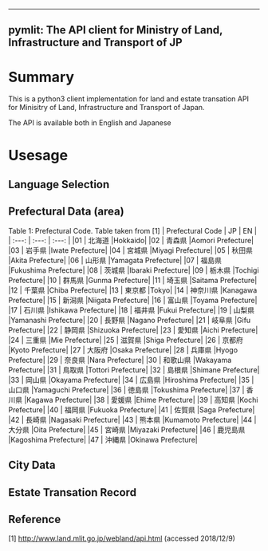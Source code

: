 
-------------------------------------------------------------------------------
pymlit: The API client for Ministry of Land, Infrastructure and Transport of JP
-------------------------------------------------------------------------------

# Summary

This is a python3 client implementation for land and estate transation API 
for Minisitry of Land, Infrastructure and Transport of Japan.

The API is available both in English and Japanese

# Usesage

## Language Selection

## Prefectural Data (area)

Table 1: Prefectural Code. Table taken from [1]
| Prefectural Code | JP | EN |
| :---: | :---: | :---: |
|01	| 北海道	|Hokkaido|
|02	| 青森県	|Aomori Prefecture|
|03	| 岩手県	|Iwate Prefecture|
|04	| 宮城県	|Miyagi Prefecture|
|05	| 秋田県	|Akita Prefecture|
|06	| 山形県	|Yamagata Prefecture|
|07	| 福島県	|Fukushima Prefecture|
|08	| 茨城県	|Ibaraki Prefecture|
|09	| 栃木県	|Tochigi Prefecture|
|10	| 群馬県	|Gunma Prefecture|
|11	| 埼玉県	|Saitama Prefecture|
|12	| 千葉県	|Chiba Prefecture|
|13	| 東京都	|Tokyo|
|14	| 神奈川県	|Kanagawa Prefecture|
|15	| 新潟県	|Niigata Prefecture|
|16	| 富山県	|Toyama Prefecture|
|17	| 石川県	|Ishikawa Prefecture|
|18	| 福井県	|Fukui Prefecture|
|19	| 山梨県	|Yamanashi Prefecture|
|20	| 長野県	|Nagano Prefecture|
|21	| 岐阜県	|Gifu Prefecture|
|22	| 静岡県	|Shizuoka Prefecture|
|23	| 愛知県	|Aichi Prefecture|
|24	| 三重県	|Mie Prefecture|
|25	| 滋賀県	|Shiga Prefecture|
|26	| 京都府	|Kyoto Prefecture|
|27	| 大阪府	|Osaka Prefecture|
|28	| 兵庫県	|Hyogo Prefecture|
|29	| 奈良県	|Nara Prefecture|
|30	| 和歌山県	|Wakayama Prefecture|
|31	| 鳥取県	|Tottori Prefecture|
|32	| 島根県	|Shimane Prefecture|
|33	| 岡山県	|Okayama Prefecture|
|34	| 広島県	|Hiroshima Prefecture|
|35	| 山口県	|Yamaguchi Prefecture|
|36	| 徳島県	|Tokushima Prefecture|
|37	| 香川県	|Kagawa Prefecture|
|38	| 愛媛県	|Ehime Prefecture|
|39	| 高知県	|Kochi Prefecture|
|40	| 福岡県	|Fukuoka Prefecture|
|41	| 佐賀県	|Saga Prefecture|
|42	| 長崎県	|Nagasaki Prefecture|
|43	| 熊本県	|Kumamoto Prefecture|
|44	| 大分県	|Oita Prefecture|
|45	| 宮崎県	|Miyazaki Prefecture|
|46	| 鹿児島県	|Kagoshima Prefecture|
|47	| 沖縄県	|Okinawa Prefecture|

## City Data 

## Estate Transation Record

## Reference
[1] http://www.land.mlit.go.jp/webland/api.html (accessed 2018/12/9)
